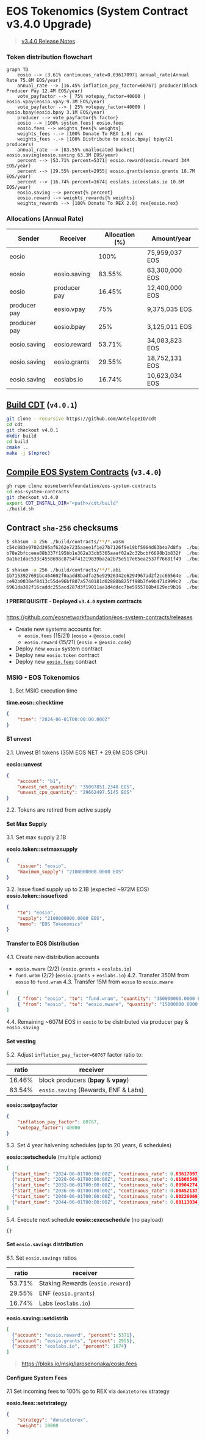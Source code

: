 # EOS Tokenomics (System Contract v3.4.0 Upgrade)

> [v3.4.0 Release Notes](https://github.com/eosnetworkfoundation/eos-system-contracts/releases/tag/v3.4.0)

### Token distribution flowchart

```mermaid
graph TD
    eosio --> |3.61% continuous_rate=0.03617097| annual_rate(Annual Rate 75.8M EOS/year)
    annual_rate --> |16.45% inflation_pay_factor=60767| producer(Block Producer Pay 12.4M EOS/year)
    vote_payfactor --> | 75% votepay_factor=40000 | eosio.vpay(eosio.vpay 9.3M EOS/year)
    vote_payfactor --> | 25% votepay_factor=40000 | eosio.bpay(eosio.bpay 3.1M EOS/year)
    producer --> vote_payfactor{% factor}
    eosio --> |100% system fees| eosio.fees
    eosio.fees --> weights_fees{% weights}
    weights_fees -.-> |100% Donate To REX 1.0| rex
    weights_fees -.-> |100% Distribute to eosio.bpay| bpay(21 producers)
    annual_rate --> |83.55% unallocated bucket| eosio.saving(eosio.saving 63.3M EOS/year)
    percent --> |53.71% percent=5371| eosio.reward(eosio.reward 34M EOS/year)
    percent --> |29.55% percent=2955| eosio.grants(eosio.grants 18.7M EOS/year)
    percent --> |16.74% percent=1674| eoslabs.io(eoslabs.io 10.6M EOS/year)
    eosio.saving --> percent{% percent}
    eosio.reward --> weights_rewards{% weights}
    weights_rewards --> |100% Donate To REX 2.0| rex{eosio.rex}
```

### Allocations (Annual Rate)

| Sender | Receiver | Allocation (%)| Amount/year |
|--------|-------|------------|--------|
| eosio  |       | 100% | 75,959,037 EOS |
| eosio | eosio.saving | 83.55% | 63,300,000 EOS |
| eosio | producer pay | 16.45% | 12,400,000 EOS |
| producer pay | eosio.vpay | 75% | 9,375,035 EOS |
| producer pay | eosio.bpay | 25% | 3,125,011 EOS |
| eosio.saving | eosio.reward | 53.71% | 34,083,823 EOS |
| eosio.saving | eosio.grants | 29.55% | 18,752,131 EOS |
| eosio.saving | eoslabs.io | 16.74% | 10,623,034 EOS |

## [Build CDT](https://github.com/AntelopeIO/cdt) (`v4.0.1`)

```bash
git clone --recursive https://github.com/AntelopeIO/cdt
cd cdt
git checkout v4.0.1
mkdir build
cd build
cmake ..
make -j $(nproc)
```

## [Compile EOS System Contracts](https://github.com/eosnetworkfoundation/eos-system-contracts/releases/tag/v3.4.0) (`v3.4.0`)

```bash
gh repo clone eosnetworkfoundation/eos-system-contracts
cd eos-system-contracts
git checkout v3.4.0
export CDT_INSTALL_DIR="<path>/cdt/build"
./build.sh
```

## Contract `sha-256` checksums
```bash
$ shasum -a 256 ./build/contracts/**/*.wasm
c54c983e9702d395af6262e7235aaee1f1e27b7126f9e19bf5964d63b4a7d8fa  ./build/contracts/eosio.fees/eosio.fees.wasm
b78e2bfcceea88b337f195bb1e362a33cb5365aaaf02a2c32bcbf6698b1b832f  ./build/contracts/eosio.system/eosio.system.wasm
0a16e1dac533c4558698c8754f41219839ba2a2b75e517e65ea2537f76681f49  ./build/contracts/eosio.token/eosio.token.wasm
```

```bash
$ shasum -a 256 ./build/contracts/**/*.abi
1b7153927691bc464602f0aadd8badfa25e92926342e6294967ad2f2cc66564e  ./build/contracts/eosio.fees/eosio.fees.abi
ce92b0030ef8413c55de96bf807a5740181d02880b825ff98b7fe9b471d999c2  ./build/contracts/eosio.system/eosio.system.abi
6961da382f16caddc255acd287d3f19011aa1d4ddcc7be5955768b4629ec9b16  ./build/contracts/eosio.token/eosio.token.abi
```

#### ❗️ PREREQUISITE - Deployed `v3.4.0` system contracts

https://github.com/eosnetworkfoundation/eos-system-contracts/releases
- Create new systems accounts for:
  - `eosio.fees` (15/21) (`eosio` + `@eosio.code`)
  - `eosio.reward` (15/21) (`eosio` + `@eosio.code`)
- Deploy new `eosio` system contract
- Deploy new `eosio.token` contract
- Deploy new [`eosio.fees`](https://github.com/eosnetworkfoundation/eosio.fees/releases/tag/v1.0.0-rc1) contract


### MSIG - EOS Tokenomics

1. Set MSIG execution time

**time.eosn::checktime**
```json
{
    "time": "2024-06-01T00:00:00.000Z"
}
```

#### B1 unvest
2.1. Unvest B1 tokens (35M EOS NET + 29.6M EOS CPU)

**eosio::unvest**
```json
{
    "account": "b1",
    "unvest_net_quantity": "35007851.2340 EOS",
    "unvest_cpu_quantity": "29662497.5145 EOS"
}
```

2.2. Tokens are retired from active supply

#### Set Max Supply
3.1. Set max supply 2.1B

**eosio.token::setmaxsupply**
```json
{
    "issuer": "eosio",
    "maximum_supply": "2100000000.0000 EOS"
}
```

3.2. Issue fixed supply up to 2.1B (expected ~972M EOS)
**eosio.token::issuefixed**
```json
{
    "to": "eosio",
    "supply": "2100000000.0000 EOS",
    "memo": "EOS Tokenomics"
}
```

#### Transfer to EOS Distribution

4.1. Create new distribution accounts
- `eosio.mware` (2/2) (`eosio.grants` + `eoslabs.io`)
- `fund.wram` (2/2) (`eosio.grants` + `eoslabs.io`)
4.2. Transfer 350M from `eosio` to `fund.wram`
4.3. Transfer 15M from `eosio` to `eosio.mware`

```json
[
    { "from": "eosio", "to": "fund.wram", "quantity": "350000000.0000 EOS", "memo": "EOS Tokenomics" },
    { "from": "eosio", "to": "eosio.mware", "quantity": "15000000.0000 EOS", "memo": "EOS Tokenomics" },
]
```

4.4. Remaining ~607M EOS in `eosio` to be distributed via producer pay & `eosio.saving`

#### Set vesting
5.2. Adjust `inflation_pay_factor=60767` factor ratio to:

| ratio  | receiver |
|--------|----------|
| 16.46% | block producers (**bpay** & **vpay**)
| 83.54% | `eosio.saving` (Rewards, ENF & Labs)

**eosio::setpayfactor**
```json
{
    "inflation_pay_factor": 60767,
    "votepay_factor": 40000
}
```

5.3. Set 4 year halvening schedules (up to 20 years, 6 schedules)

**eosio::setschedule** (multiple actions)
```json
[
  {"start_time": "2024-06-01T00:00:00Z", "continuous_rate": 0.03617097},
  {"start_time": "2028-06-01T00:00:00Z", "continuous_rate": 0.01808549},
  {"start_time": "2032-06-01T00:00:00Z", "continuous_rate": 0.00904274},
  {"start_time": "2036-06-01T00:00:00Z", "continuous_rate": 0.00452137},
  {"start_time": "2040-06-01T00:00:00Z", "continuous_rate": 0.00226069},
  {"start_time": "2044-06-01T00:00:00Z", "continuous_rate": 0.00113034}
]
```

5.4. Execute next schedule
**eosio::execschedule** (no payload)
```
{}
```

#### Set `eosio.savings` distribution

6.1. Set `eosio.savings` ratios

| ratio  | receiver |
|--------|----------|
| 53.71% | Staking Rewards (`eosio.reward`)
| 29.55% | ENF (`eosio.grants`)
| 16.74% | Labs (`eoslabs.io`)

**eosio.saving::setdistrib**
```json
[
  {"account": "eosio.reward", "percent": 5371},
  {"account": "eosio.grants", "percent": 2955},
  {"account": "eoslabs.io", "percent": 1674}
]
```

> https://bloks.io/msig/larosenonaka/eosio.fees

#### Configure System Fees
7.1 Set incoming fees to 100% go to REX via `donatetorex` strategy

**eosio.fees::setstrategy**
```json
{
    "strategy": "donatetorex",
    "weight": 10000
}
```
